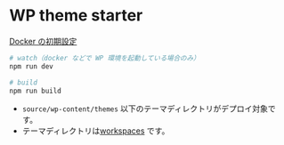 # WP theme starter

[Docker の初期設定](docker/README.md)

```sh
# watch（docker などで WP 環境を起動している場合のみ）
npm run dev

# build
npm run build
```

- `source/wp-content/themes` 以下のテーマディレクトリがデプロイ対象です。
- テーマディレクトリは[workspaces](https://docs.npmjs.com/cli/v7/using-npm/workspaces) です。
